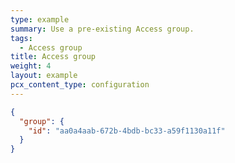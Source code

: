 ```yaml
---
type: example
summary: Use a pre-existing Access group.
tags:
  - Access group
title: Access group
weight: 4
layout: example
pcx_content_type: configuration
---
```


```json
{
  "group": {
    "id": "aa0a4aab-672b-4bdb-bc33-a59f1130a11f"
  }
}
```
